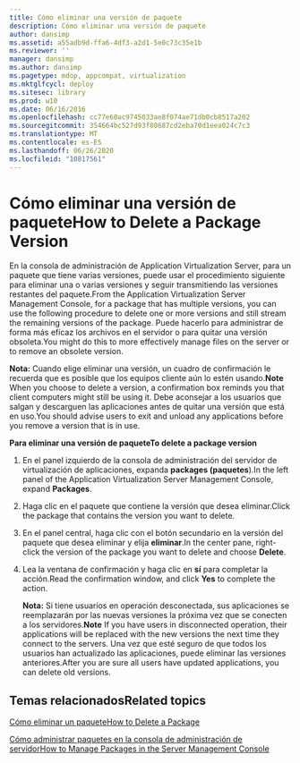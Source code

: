 ```yaml
---
title: Cómo eliminar una versión de paquete
description: Cómo eliminar una versión de paquete
author: dansimp
ms.assetid: a55adb9d-ffa6-4df3-a2d1-5e0c73c35e1b
ms.reviewer: ''
manager: dansimp
ms.author: dansimp
ms.pagetype: mdop, appcompat, virtualization
ms.mktglfcycl: deploy
ms.sitesec: library
ms.prod: w10
ms.date: 06/16/2016
ms.openlocfilehash: cc77e60ac9745033ae8f074ae71db0cb8517a202
ms.sourcegitcommit: 354664bc527d93f80687cd2eba70d1eea024c7c3
ms.translationtype: MT
ms.contentlocale: es-ES
ms.lasthandoff: 06/26/2020
ms.locfileid: "10817561"
---
```

# <span data-ttu-id="331c6-103">Cómo eliminar una versión de paquete</span><span class="sxs-lookup"><span data-stu-id="331c6-103">How to Delete a Package Version</span></span>


<span data-ttu-id="331c6-104">En la consola de administración de Application Virtualization Server, para un paquete que tiene varias versiones, puede usar el procedimiento siguiente para eliminar una o varias versiones y seguir transmitiendo las versiones restantes del paquete.</span><span class="sxs-lookup"><span data-stu-id="331c6-104">From the Application Virtualization Server Management Console, for a package that has multiple versions, you can use the following procedure to delete one or more versions and still stream the remaining versions of the package.</span></span> <span data-ttu-id="331c6-105">Puede hacerlo para administrar de forma más eficaz los archivos en el servidor o para quitar una versión obsoleta.</span><span class="sxs-lookup"><span data-stu-id="331c6-105">You might do this to more effectively manage files on the server or to remove an obsolete version.</span></span>

<span data-ttu-id="331c6-106">**Nota:**  Cuando elige eliminar una versión, un cuadro de confirmación le recuerda que es posible que los equipos cliente aún lo estén usando.</span><span class="sxs-lookup"><span data-stu-id="331c6-106">**Note** When you choose to delete a version, a confirmation box reminds you that client computers might still be using it.</span></span> <span data-ttu-id="331c6-107">Debe aconsejar a los usuarios que salgan y descarguen las aplicaciones antes de quitar una versión que está en uso.</span><span class="sxs-lookup"><span data-stu-id="331c6-107">You should advise users to exit and unload any applications before you remove a version that is in use.</span></span>

 

**<span data-ttu-id="331c6-108">Para eliminar una versión de paquete</span><span class="sxs-lookup"><span data-stu-id="331c6-108">To delete a package version</span></span>**

1.  <span data-ttu-id="331c6-109">En el panel izquierdo de la consola de administración del servidor de virtualización de aplicaciones, expanda **packages (paquetes**).</span><span class="sxs-lookup"><span data-stu-id="331c6-109">In the left panel of the Application Virtualization Server Management Console, expand **Packages**.</span></span>

2.  <span data-ttu-id="331c6-110">Haga clic en el paquete que contiene la versión que desea eliminar.</span><span class="sxs-lookup"><span data-stu-id="331c6-110">Click the package that contains the version you want to delete.</span></span>

3.  <span data-ttu-id="331c6-111">En el panel central, haga clic con el botón secundario en la versión del paquete que desea eliminar y elija **eliminar**.</span><span class="sxs-lookup"><span data-stu-id="331c6-111">In the center pane, right-click the version of the package you want to delete and choose **Delete**.</span></span>

4.  <span data-ttu-id="331c6-112">Lea la ventana de confirmación y haga clic en **sí** para completar la acción.</span><span class="sxs-lookup"><span data-stu-id="331c6-112">Read the confirmation window, and click **Yes** to complete the action.</span></span>

    <span data-ttu-id="331c6-113">**Nota:**  Si tiene usuarios en operación desconectada, sus aplicaciones se reemplazarán por las nuevas versiones la próxima vez que se conecten a los servidores.</span><span class="sxs-lookup"><span data-stu-id="331c6-113">**Note** If you have users in disconnected operation, their applications will be replaced with the new versions the next time they connect to the servers.</span></span> <span data-ttu-id="331c6-114">Una vez que esté seguro de que todos los usuarios han actualizado las aplicaciones, puede eliminar las versiones anteriores.</span><span class="sxs-lookup"><span data-stu-id="331c6-114">After you are sure all users have updated applications, you can delete old versions.</span></span>

     

## <span data-ttu-id="331c6-115">Temas relacionados</span><span class="sxs-lookup"><span data-stu-id="331c6-115">Related topics</span></span>


[<span data-ttu-id="331c6-116">Cómo eliminar un paquete</span><span class="sxs-lookup"><span data-stu-id="331c6-116">How to Delete a Package</span></span>](how-to-delete-a-packageserver.md)

[<span data-ttu-id="331c6-117">Cómo administrar paquetes en la consola de administración de servidor</span><span class="sxs-lookup"><span data-stu-id="331c6-117">How to Manage Packages in the Server Management Console</span></span>](how-to-manage-packages-in-the-server-management-console.md)

 

 





